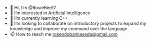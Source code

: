- 👋 Hi, I’m @RosieBee17
- 👀 I’m interested in Artificial Intelligence
- 🌱 I’m currently learning C++
- 💞️ I’m looking to collaborate on introductory projects to expand my knowledge and improve my command over the language
- 📫 How to reach me rosendobalmaseda@gmail.com

<!---
RosieBee17/RosieBee17 is a ✨ special ✨ repository because its `README.md` (this file) appears on your GitHub profile.
You can click the Preview link to take a look at your changes.
--->
